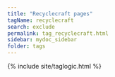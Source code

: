 ```yaml
---
title: "Recyclecraft pages"
tagName: recyclecraft
search: exclude
permalink: tag_recyclecraft.html
sidebar: mydoc_sidebar
folder: tags
---
```

{% include site/taglogic.html %}
